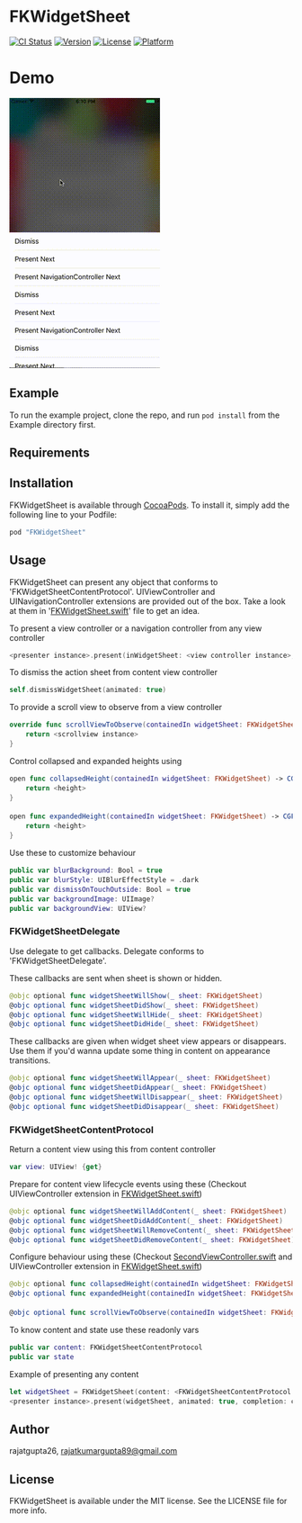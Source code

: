 # FKWidgetSheet

[![CI Status](http://img.shields.io/travis/rajatgupta26/FKWidgetSheet.svg?style=flat)](https://travis-ci.org/rajatgupta26/FKWidgetSheet)
[![Version](https://img.shields.io/cocoapods/v/FKWidgetSheet.svg?style=flat)](http://cocoapods.org/pods/FKWidgetSheet)
[![License](https://img.shields.io/cocoapods/l/FKWidgetSheet.svg?style=flat)](http://cocoapods.org/pods/FKWidgetSheet)
[![Platform](https://img.shields.io/cocoapods/p/FKWidgetSheet.svg?style=flat)](http://cocoapods.org/pods/FKWidgetSheet)

# Demo
![Demo](/Example/Demo/WidgetSheetDemo.gif?raw=true)

## Example

To run the example project, clone the repo, and run `pod install` from the Example directory first.

## Requirements

## Installation

FKWidgetSheet is available through [CocoaPods](http://cocoapods.org). To install
it, simply add the following line to your Podfile:

```ruby
pod "FKWidgetSheet"
```

## Usage

FKWidgetSheet can present any object that conforms to 'FKWidgetSheetContentProtocol'.
UIViewController and UINavigationController extensions are provided out of the box.
Take a look at them in '[FKWidgetSheet.swift](/FKWidgetSheet/Classes/FKWidgetSheet.swift)' file to get an idea.


To present a view controller or a navigation controller from any view controller

```swift
<presenter instance>.present(inWidgetSheet: <view controller instance>, animated: true)
```

To dismiss the action sheet from content view controller

```swift
self.dismissWidgetSheet(animated: true)
```

To provide a scroll view to observe from a view controller

```swift
override func scrollViewToObserve(containedIn widgetSheet: FKWidgetSheet) -> UIScrollView? {
    return <scrollview instance>
}
```

Control collapsed and expanded heights using

```swift
open func collapsedHeight(containedIn widgetSheet: FKWidgetSheet) -> CGFloat {
    return <height>
}

open func expandedHeight(containedIn widgetSheet: FKWidgetSheet) -> CGFloat {
    return <height>
}
```

Use these to customize behaviour

```swift
public var blurBackground: Bool = true
public var blurStyle: UIBlurEffectStyle = .dark
public var dismissOnTouchOutside: Bool = true
public var backgroundImage: UIImage? 
public var backgroundView: UIView? 
```

### FKWidgetSheetDelegate

Use delegate to get callbacks. Delegate conforms to 'FKWidgetSheetDelegate'.

These callbacks are sent when sheet is shown or hidden.

```swift
@objc optional func widgetSheetWillShow(_ sheet: FKWidgetSheet)
@objc optional func widgetSheetDidShow(_ sheet: FKWidgetSheet)
@objc optional func widgetSheetWillHide(_ sheet: FKWidgetSheet)
@objc optional func widgetSheetDidHide(_ sheet: FKWidgetSheet)
```

These callbacks are given when widget sheet view appears or disappears.
Use them if you'd wanna update some thing in content on appearance transitions.

```swift
@objc optional func widgetSheetWillAppear(_ sheet: FKWidgetSheet)
@objc optional func widgetSheetDidAppear(_ sheet: FKWidgetSheet)
@objc optional func widgetSheetWillDisappear(_ sheet: FKWidgetSheet)
@objc optional func widgetSheetDidDisappear(_ sheet: FKWidgetSheet)
```
### FKWidgetSheetContentProtocol

Return a content view using this from content controller

```swift
var view: UIView! {get}
```

Prepare for content view lifecycle events using these (Checkout UIViewController extension in [FKWidgetSheet.swift](/FKWidgetSheet/Classes/FKWidgetSheet.swift))

```swift
@objc optional func widgetSheetWillAddContent(_ sheet: FKWidgetSheet)
@objc optional func widgetSheetDidAddContent(_ sheet: FKWidgetSheet)
@objc optional func widgetSheetWillRemoveContent(_ sheet: FKWidgetSheet)
@objc optional func widgetSheetDidRemoveContent(_ sheet: FKWidgetSheet)
```

Configure behaviour using these (Checkout [SecondViewController.swift](/Example/FKWidgetSheet/SecondViewController.swift) and UIViewController extension in [FKWidgetSheet.swift](/FKWidgetSheet/Classes/FKWidgetSheet.swift))

```swift
@objc optional func collapsedHeight(containedIn widgetSheet: FKWidgetSheet) -> CGFloat
@objc optional func expandedHeight(containedIn widgetSheet: FKWidgetSheet) -> CGFloat

@objc optional func scrollViewToObserve(containedIn widgetSheet: FKWidgetSheet) -> UIScrollView?
```

To know content and state use these readonly vars
```swift
public var content: FKWidgetSheetContentProtocol
public var state
```

Example of presenting any content

```swift
let widgetSheet = FKWidgetSheet(content: <FKWidgetSheetContentProtocol instance>)
<presenter instance>.present(widgetSheet, animated: true, completion: completion)
```



## Author

rajatgupta26, rajatkumargupta89@gmail.com

## License

FKWidgetSheet is available under the MIT license. See the LICENSE file for more info.
